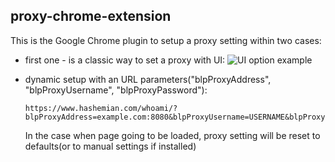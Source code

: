 proxy-chrome-extension
----------------------

This is the Google Chrome plugin to setup a proxy setting within two cases:
- first one - is a classic way to set a proxy with UI:
    ![UI option example](https://image.prntscr.com/image/B5QUAbVlT4Ota44nLe8p-w.png)

- dynamic setup with an URL parameters("blpProxyAddress", "blpProxyUsername", "blpProxyPassword"):
    ```
    https://www.hashemian.com/whoami/?blpProxyAddress=example.com:8080&blpProxyUsername=USERNAME&blpProxyPassword=p2SSW0RD
    ```
    In the case when page going to be loaded, proxy setting will be reset to defaults(or to manual settings if installed)